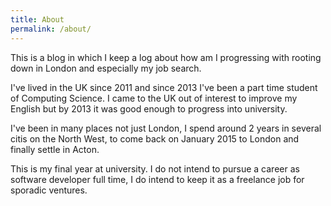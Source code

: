 ```yaml
---
title: About
permalink: /about/
---
```


This is a blog in which I keep a log about how am I progressing with
rooting down in London and especially my job search.

I've lived in the UK since 2011 and since 2013 I've been a part time student of Computing Science. I came to the UK out of interest to improve my English but by 2013 it was good enough to progress into university.

I've been in many places not just London, I spend around 2 years in several citis on the North West, to come back on January 2015 to London and finally settle in Acton.

This is my final year at university. I do not intend to pursue a career as software developer full time, I do intend to keep it as a freelance job for sporadic ventures.
